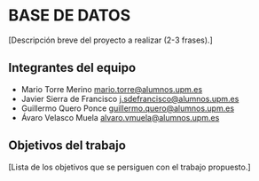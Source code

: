 # BASE DE DATOS

[Descripción breve del proyecto a realizar (2-3 frases).]

## Integrantes del equipo

- Mario Torre Merino             mario.torre@alumnos.upm.es
- Javier Sierra de Francisco     j.sdefrancisco@alumnos.upm.es
- Guillermo Quero Ponce          guillermo.quero@alumnos.upm.es
- Ávaro Velasco Muela            alvaro.vmuela@alumnos.upm.es

## Objetivos del trabajo

[Lista de los objetivos que se persiguen con el trabajo propuesto.]
